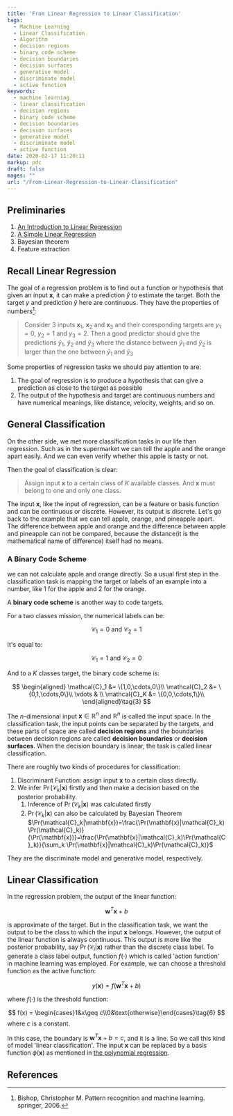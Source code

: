 ```yaml
---
title: 'From Linear Regression to Linear Classification'
tags:
  - Machine Learning
  - Linear Classification
  - Algorithm
  - decision regions
  - binary code scheme
  - decision boundaries
  - decision surfaces
  - generative model
  - discriminate model
  - active function
keywords:
  - machine learning
  - linear classification
  - decision regions
  - binary code scheme
  - decision boundaries
  - decision surfaces
  - generative model
  - discriminate model
  - active function
date: 2020-02-17 11:20:11
markup: pdc
draft: false
mages: ""
url: "/From-Linear-Regression-to-Linear-Classification"
---
```




## Preliminaries
1. [An Introduction to Linear Regression](https://anthony-tan.com/An-Introduction-to-Linear-Regression/)
2. [A Simple Linear Regression](https://anthony-tan.com/A-Simple-Linear-Regression/)
3. Bayesian theorem
4. Feature extraction


## Recall Linear Regression

The goal of a regression problem is to find out a function or hypothesis that given an input $\mathbf{x}$, it can make a prediction $\hat{y}$ to estimate the target. Both the target $y$ and prediction $\hat{y}$ here are continuous. They have the properties of numbers[^1]:

> Consider 3 inputs $\mathbf{x}_1$, $\mathbf{x}_2$ and $\mathbf{x}_3$ and their coresponding targets are $y_1=0$, $y_2=1$ and $y_3=2$. Then a good predictor should give the predictions $\hat{y}_1$, $\hat{y}_2$ and $\hat{y}_3$ where the distance between  $\hat{y}_1$ and $\hat{y}_2$ is larger than the one between  $\hat{y}_1$ and $\hat{y}_3$ 

Some properties of regression tasks we should pay attention to are:

1. The goal of regression is to produce a hypothesis that can give a prediction as close to the target as possible
2. The output of the hypothesis and target are continuous numbers and have numerical meanings, like distance, velocity, weights, and so on.

## General Classification

On the other side, we met more classification tasks in our life than regression. Such as in the supermarket we can tell the apple and the orange apart easily. And we can even verify whether this apple is tasty or not.

Then the goal of classification is clear:

> Assign input $\mathbf{x}$ to a certain class of $K$ available classes. And $\mathbf{x}$ must belong to one and only one class.

The input $\mathbf{x}$, like the input of regression, can be a feature or basis function and can be continuous or discrete. However, its output is discrete. Let's go back to the example that we can tell apple, orange, and pineapple apart. The difference between apple and orange and the difference between apple and pineapple can not be compared, because the distance(it is the mathematical name of difference) itself had no means.

### A Binary Code Scheme
we can not calculate apple and orange directly. So a usual first step in the classification task is mapping the target or labels of an example into a number, like $1$ for the apple and $2$ for the orange.

A **binary code scheme** is another way to code targets. 

For a two classes mission, the numerical labels can be:

$$
\mathcal{C}_1=0 \text{ and }\mathcal{C}_2=1\tag{1}
$$

It's equal to:

$$
\mathcal{C}_1=1 \text{ and }\mathcal{C}_2=0\tag{2}
$$

And to a $K$ classes target, the binary code scheme is:

$$
\begin{aligned}
  \mathcal{C}_1 &= \{1,0,\cdots,0\}\\
  \mathcal{C}_2 &= \{0,1,\cdots,0\}\\
  \vdots & \\
  \mathcal{C}_K &= \{0,0,\cdots,1\}\\
\end{aligned}\tag{3}
$$

The $n$-dimensional input $\mathbf{x}\in \mathbb{R}^n$ and $\mathbb{R}^n$ is called the input space. In the classification task, the input points can be separated by the targets, and these parts of space are called **decision regions** and the boundaries between decision regions are called **decision boundaries** or **decision surfaces**. When the decision boundary is linear, the task is called linear classification.

There are roughly two kinds of procedures for classification:

1. Discriminant Function: assign input $\mathbf{x}$ to a certain class directly.
2. We infer $\Pr(\mathcal{C}_k|\mathbf{x})$ firstly and then make a decision based on the posterior probability.
   1. Inference of $\Pr(\mathcal{C}_k|\mathbf{x})$ was calculated firstly
   2. $\Pr(\mathcal{C}_k|\mathbf{x})$ can also be calculated by Bayesian Theorem $\Pr(\mathcal{C}_k|\mathbf{x})=\frac{\Pr(\mathbf{x}|\mathcal{C}_k)\Pr(\mathcal{C}_k)}{\Pr(\mathbf{x})}=\frac{\Pr(\mathbf{x}|\mathcal{C}_k)\Pr(\mathcal{C}_k)}{\sum_k \Pr(\mathbf{x}|\mathcal{C}_k)\Pr(\mathcal{C}_k)}$

They are the discriminate model and generative model, respectively.

## Linear Classification

In the regression problem, the output of the linear function:

$$
\mathbf{w}^T\mathbf{x}+b\tag{4}
$$

is approximate of the target. But in the classification task, we want the output to be the class to which the input $\mathbf{x}$ belongs. However, the output of the linear function is always continuous. This output is more like the posterior probability, say $\Pr({\mathcal{C}_i|\mathbf{x}})$ rather than the discrete class label. To generate a class label output, function $f(\cdot)$ which is called 'action function' in machine learning was employed. For example, we can choose a threshold function as the active function:

$$
y(\mathbf{x})=f(\mathbf{w}^T\mathbf{x}+b)\tag{5}
$$

where $f(\cdot)$ is the threshold function:

$$
f(x) = \begin{cases}1&x\geq c\\0&\text{otherwise}\end{cases}\tag{6}
$$
where $c$ is a constant.

In this case, the boundary is $\mathbf{w}^T\mathbf{x}+b = c$, and it is a line. So we call this kind of model 'linear classification'. The input $\mathbf{x}$ can be replaced by a basis function $\phi(\mathbf{x})$ as mentioned in [the polynomial regression](https://anthony-tan.com/Polynomial-Regression-and-Features-Extension-of-Linear-Regression/).


## References
[^1]: Bishop, Christopher M. Pattern recognition and machine learning. springer, 2006.